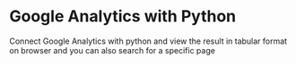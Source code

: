 # Google Analytics with Python
 Connect Google Analytics with python and view the result in tabular format on browser and you can also search for a specific page 
